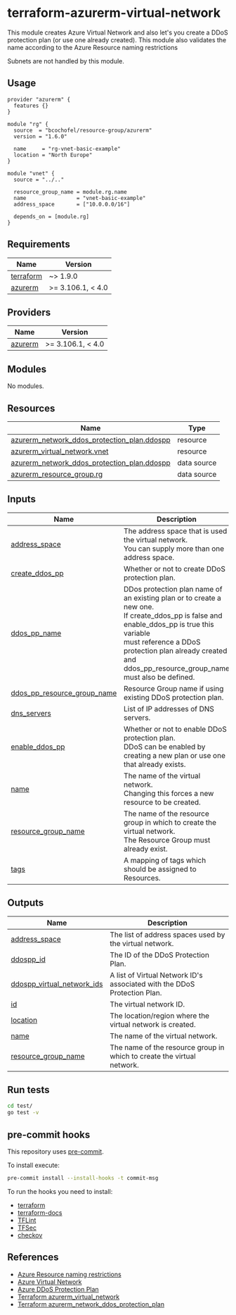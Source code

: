 # terraform-azurerm-virtual-network

This module creates Azure Virtual Network and also let's you create a DDoS protection plan (or use one already created).
This module also validates the name according to the Azure Resource naming restrictions

Subnets are not handled by this module.

## Usage

```hcl
provider "azurerm" {
  features {}
}

module "rg" {
  source  = "bcochofel/resource-group/azurerm"
  version = "1.6.0"

  name     = "rg-vnet-basic-example"
  location = "North Europe"
}

module "vnet" {
  source = "../.."

  resource_group_name = module.rg.name
  name                = "vnet-basic-example"
  address_space       = ["10.0.0.0/16"]

  depends_on = [module.rg]
}

```

<!-- BEGINNING OF PRE-COMMIT-TERRAFORM DOCS HOOK -->
## Requirements

| Name | Version |
|------|---------|
| <a name="requirement_terraform"></a> [terraform](#requirement\_terraform) | ~> 1.9.0 |
| <a name="requirement_azurerm"></a> [azurerm](#requirement\_azurerm) | >= 3.106.1, < 4.0 |

## Providers

| Name | Version |
|------|---------|
| <a name="provider_azurerm"></a> [azurerm](#provider\_azurerm) | >= 3.106.1, < 4.0 |

## Modules

No modules.

## Resources

| Name | Type |
|------|------|
| [azurerm_network_ddos_protection_plan.ddospp](https://registry.terraform.io/providers/hashicorp/azurerm/latest/docs/resources/network_ddos_protection_plan) | resource |
| [azurerm_virtual_network.vnet](https://registry.terraform.io/providers/hashicorp/azurerm/latest/docs/resources/virtual_network) | resource |
| [azurerm_network_ddos_protection_plan.ddospp](https://registry.terraform.io/providers/hashicorp/azurerm/latest/docs/data-sources/network_ddos_protection_plan) | data source |
| [azurerm_resource_group.rg](https://registry.terraform.io/providers/hashicorp/azurerm/latest/docs/data-sources/resource_group) | data source |

## Inputs

| Name | Description | Type | Default | Required |
|------|-------------|------|---------|:--------:|
| <a name="input_address_space"></a> [address\_space](#input\_address\_space) | The address space that is used the virtual network.<br>You can supply more than one address space. | `list(string)` | n/a | yes |
| <a name="input_create_ddos_pp"></a> [create\_ddos\_pp](#input\_create\_ddos\_pp) | Whether or not to create DDoS protection plan. | `bool` | `false` | no |
| <a name="input_ddos_pp_name"></a> [ddos\_pp\_name](#input\_ddos\_pp\_name) | DDos protection plan name of an existing plan or to create a new one.<br>If create\_ddos\_pp is false and enable\_ddos\_pp is true this variable<br>must reference a DDoS protection plan already created and<br>ddos\_pp\_resource\_group\_name must also be defined. | `string` | `""` | no |
| <a name="input_ddos_pp_resource_group_name"></a> [ddos\_pp\_resource\_group\_name](#input\_ddos\_pp\_resource\_group\_name) | Resource Group name if using existing DDoS protection plan. | `string` | `""` | no |
| <a name="input_dns_servers"></a> [dns\_servers](#input\_dns\_servers) | List of IP addresses of DNS servers. | `list(string)` | `[]` | no |
| <a name="input_enable_ddos_pp"></a> [enable\_ddos\_pp](#input\_enable\_ddos\_pp) | Whether or not to enable DDoS protection plan.<br>DDoS can be enabled by creating a new plan or use one that already exists. | `bool` | `false` | no |
| <a name="input_name"></a> [name](#input\_name) | The name of the virtual network.<br>Changing this forces a new resource to be created. | `string` | n/a | yes |
| <a name="input_resource_group_name"></a> [resource\_group\_name](#input\_resource\_group\_name) | The name of the resource group in which to create the virtual network.<br>The Resource Group must already exist. | `string` | n/a | yes |
| <a name="input_tags"></a> [tags](#input\_tags) | A mapping of tags which should be assigned to Resources. | `map(string)` | `{}` | no |

## Outputs

| Name | Description |
|------|-------------|
| <a name="output_address_space"></a> [address\_space](#output\_address\_space) | The list of address spaces used by the virtual network. |
| <a name="output_ddospp_id"></a> [ddospp\_id](#output\_ddospp\_id) | The ID of the DDoS Protection Plan. |
| <a name="output_ddospp_virtual_network_ids"></a> [ddospp\_virtual\_network\_ids](#output\_ddospp\_virtual\_network\_ids) | A list of Virtual Network ID's associated with the DDoS Protection Plan. |
| <a name="output_id"></a> [id](#output\_id) | The virtual network ID. |
| <a name="output_location"></a> [location](#output\_location) | The location/region where the virtual network is created. |
| <a name="output_name"></a> [name](#output\_name) | The name of the virtual network. |
| <a name="output_resource_group_name"></a> [resource\_group\_name](#output\_resource\_group\_name) | The name of the resource group in which to create the virtual network. |
<!-- END OF PRE-COMMIT-TERRAFORM DOCS HOOK -->


## Run tests

```bash
cd test/
go test -v
```

## pre-commit hooks

This repository uses [pre-commit](https://pre-commit.com/).

To install execute:

```bash
pre-commit install --install-hooks -t commit-msg
```

To run the hooks you need to install:

* [terraform](https://github.com/hashicorp/terraform)
* [terraform-docs](https://github.com/terraform-docs/terraform-docs)
* [TFLint](https://github.com/terraform-linters/tflint)
* [TFSec](https://github.com/tfsec/tfsec)
* [checkov](https://github.com/bridgecrewio/checkov)

## References

* [Azure Resource naming restrictions](https://docs.microsoft.com/en-us/azure/azure-resource-manager/management/resource-name-rules)
* [Azure Virtual Network](https://docs.microsoft.com/en-us/azure/virtual-network/virtual-networks-overview)
* [Azure DDoS Protection Plan](https://docs.microsoft.com/en-us/azure/ddos-protection/ddos-protection-overview)
* [Terraform azurerm_virtual_network](https://registry.terraform.io/providers/hashicorp/azurerm/latest/docs/resources/virtual_network)
* [Terraform azurerm_network_ddos_protection_plan](https://registry.terraform.io/providers/hashicorp/azurerm/latest/docs/resources/network_ddos_protection_plan)
